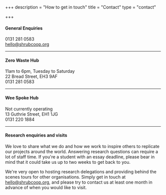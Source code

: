 +++
description = "How to get in touch"
title = "Contact"
type = "contact"

+++
#### General Enquiries

0131 281 0583  
[hello@shrubcoop.org](mailto:hello@shrubcoop.org)

***

#### Zero Waste Hub

11am to 6pm, Tuesday to Saturday  
22 Bread Street, EH3 9AF  
0131 281 0583

***

#### Wee Spoke Hub

Not currently operating  
13 Guthrie Street, EH1 1JG  
0131 220 1884

***

#### Research enquiries and visits

We love to share what we do and how we work to inspire others to replicate our projects around the world. Answering research questions can require a lot of staff time. If you're a student with an essay deadline, please bear in mind that it could take us up to two weeks to get back to you.

We're very open to hosting research delegations and providing behind the scenes tours for other organisations. Simply get in touch at [hello@shrubcoop.org](mailto:hello@shrubcoop.org), and please try to contact us at least one month in advance of when you would like to visit.